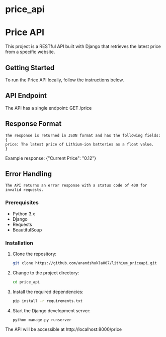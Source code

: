# price_api

# Price API

This project is a RESTful API built with Django that retrieves the latest price from a specific website.

## Getting Started

To run the Price API locally, follow the instructions below.

## API Endpoint

The API has a single endpoint:
    GET /price
## Response Format
    The response is returned in JSON format and has the following fields:
    {
    price: The latest price of Lithium-ion batteries as a float value.
    }
Example response:
    {"Current Price": "0.12"}
    
## Error Handling
    The API returns an error response with a status code of 400 for invalid requests.

### Prerequisites

- Python 3.x
- Django
- Requests
- BeautifulSoup

### Installation

1. Clone the repository:

   ```bash
   git clone https://github.com/anandshukla007/lithium_priceapi.git
   
2. Change to the project directory:

   ```bash
   cd price_api

3. Install the required dependencies:

   ```bash
   pip install -r requirements.txt
   
4. Start the Django development server:

   ```bash
   python manage.py runserver
   
The API will be accessible at http://localhost:8000/price
